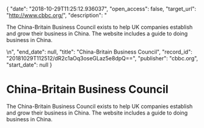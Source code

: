 {
  "date": "2018-10-29T11:25:12.936037", 
  "open_access": false, 
  "target_url": "http://www.cbbc.org/", 
  "description": "<p>The China-Britain Business Council exists to help UK companies establish and grow their business in China. The website includes a guide to doing business in China.</p>\n", 
  "end_date": null, 
  "title": "China-Britain Business Council", 
  "record_id": "20181029T112512/dR2c1aOq3oseGLaz5e8dpQ==", 
  "publisher": "cbbc.org", 
  "start_date": null
}

# China-Britain Business Council

<p>The China-Britain Business Council exists to help UK companies establish and grow their business in China. The website includes a guide to doing business in China.</p>
